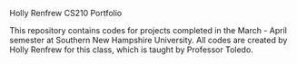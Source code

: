 Holly Renfrew CS210 Portfolio

This repository contains codes for projects completed in the March - April semester at Southern New Hampshire University.
All codes are created by Holly Renfrew for this class, which is taught by Professor Toledo.
